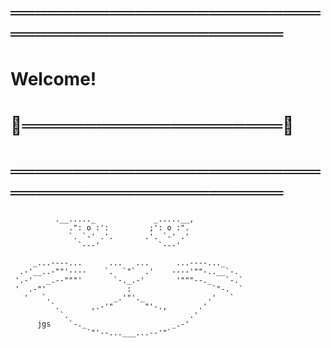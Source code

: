 # ═══════════════════════════════════════════════
#                     **Welcome!**  
#                 🐾═════════════════════🐾
# ═══════════════════════════════════════════════

              .__....._             _.....__,
                 .": o :':         ;': o :".
                 `. `-' .'.       .'. `-' .'  
                   `---'             `---' 

         _...----...      ...   ...      ...----..._
      .-'__..-""'----    `.  `"`  .'    ----'""-..__`-.
     '.-'   _.--"""'       `-._.-'       '"""--._   `-.`
     '  .-"'                  :                  `"-.  `
       '   `.              _.'"'._              .'   `
             `.       ,.-'"       "'-.,       .'
               `.                           .'
          jgs    `-._                   _.-'
                     `"'--...___...--'"`
